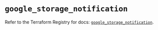 # `google_storage_notification`

Refer to the Terraform Registry for docs: [`google_storage_notification`](https://registry.terraform.io/providers/hashicorp/google-beta/6.13.0/docs/resources/google_storage_notification).
